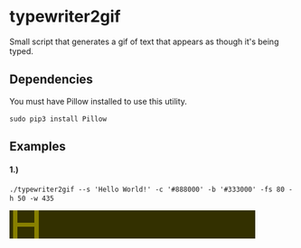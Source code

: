 # typewriter2gif
Small script that generates a gif of text that appears as though it's being typed.

## Dependencies
You must have Pillow installed to use this utility.
```
sudo pip3 install Pillow
```

## Examples

#### 1.) 
```
./typewriter2gif --s 'Hello World!' -c '#888000' -b '#333000' -fs 80 -h 50 -w 435
```

![foo](examples/1.gif)
